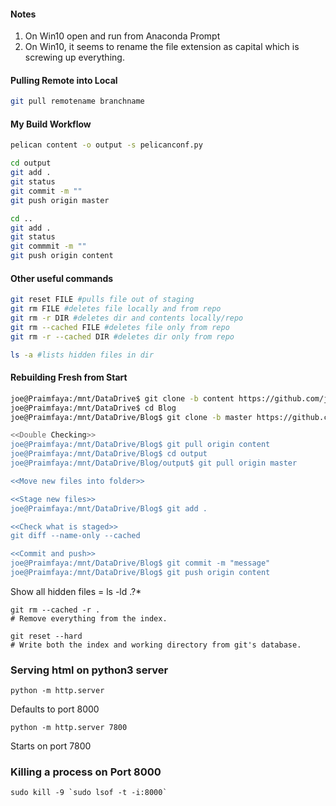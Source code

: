 #### Notes

1. On Win10 open and run from Anaconda Prompt
2. On Win10, it seems to rename the file extension as capital which is screwing up everything. 

#### Pulling Remote into Local

```bash
git pull remotename branchname
```



#### My Build Workflow

```bash
pelican content -o output -s pelicanconf.py

cd output
git add .
git status 
git commit -m ""
git push origin master

cd ..
git add .
git status
git commmit -m ""
git push origin content
```

#### Other useful commands

```bash
git reset FILE #pulls file out of staging
git rm FILE #deletes file locally and from repo
git rm -r DIR #deletes dir and contents locally/repo
git rm --cached FILE #deletes file only from repo
git rm -r --cached DIR #deletes dir only from repo

ls -a #lists hidden files in dir
```

#### Rebuilding Fresh from Start

```bash
joe@Praimfaya:/mnt/DataDrive$ git clone -b content https://github.com/joelotz/joelotz.github.io.git Blog
joe@Praimfaya:/mnt/DataDrive$ cd Blog
joe@Praimfaya:/mnt/DataDrive/Blog$ git clone -b master https://github.com/joelotz/joelotz.github.io.git output

<<Double Checking>>
joe@Praimfaya:/mnt/DataDrive/Blog$ git pull origin content
joe@Praimfaya:/mnt/DataDrive/Blog$ cd output
joe@Praimfaya:/mnt/DataDrive/Blog/output$ git pull origin master

<<Move new files into folder>>

<<Stage new files>>
joe@Praimfaya:/mnt/DataDrive/Blog$ git add .

<<Check what is staged>>
git diff --name-only --cached

<<Commit and push>>
joe@Praimfaya:/mnt/DataDrive/Blog$ git commit -m "message"
joe@Praimfaya:/mnt/DataDrive/Blog$ git push origin content

```

Show all hidden files = ls -ld .?*

```
git rm --cached -r .
# Remove everything from the index.

git reset --hard
# Write both the index and working directory from git's database.
```

### Serving html on python3 server

`python -m http.server `

Defaults to port 8000

`python -m http.server 7800`

Starts on port 7800

### Killing a process on Port 8000

```
sudo kill -9 `sudo lsof -t -i:8000`
```